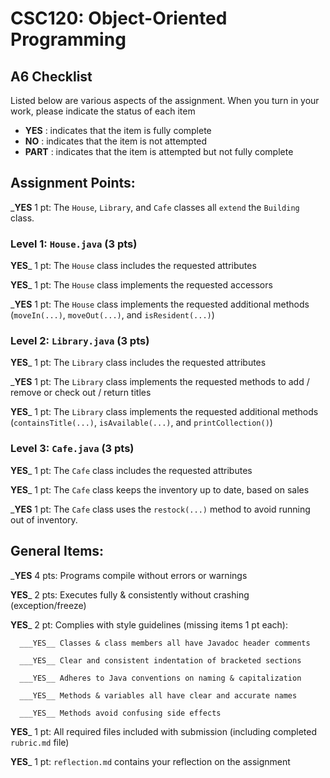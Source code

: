 # CSC120: Object-Oriented Programming
## A6 Checklist

Listed below are various aspects of the assignment.  When you turn in your work, please indicate the status of each item

- **YES** : indicates that the item is fully complete
- **NO** : indicates that the item is not attempted
- **PART** : indicates that the item is attempted but not fully complete


## Assignment Points:

___YES__ 1 pt: The `House`, `Library`, and `Cafe` classes all `extend` the `Building` class.

### Level 1: `House.java` (3 pts)

__YES___ 1 pt: The `House` class includes the requested attributes

__YES___ 1 pt: The `House` class implements the requested accessors

___YES__ 1 pt: The `House` class implements the requested additional methods (`moveIn(...)`, `moveOut(...)`, and `isResident(...)`)

### Level 2: `Library.java` (3 pts)

__YES___ 1 pt: The `Library` class includes the requested attributes

___YES__ 1 pt: The `Library` class implements the requested methods to add / remove or check out / return titles

__YES___ 1 pt: The `Library` class implements the requested additional methods (`containsTitle(...)`, `isAvailable(...)`, and `printCollection()`)

### Level 3: `Cafe.java` (3 pts)

__YES___ 1 pt: The `Cafe` class includes the requested attributes

__YES___ 1 pt: The `Cafe` class keeps the inventory up to date, based on sales

___YES__ 1 pt: The `Cafe` class uses the `restock(...)` method to avoid running out of inventory.



## General Items:

___YES__ 4 pts: Programs compile without errors or warnings

__YES___ 2 pts: Executes fully & consistently without crashing (exception/freeze)

__YES___ 2 pt: Complies with style guidelines (missing items 1 pt each):

      ___YES__ Classes & class members all have Javadoc header comments

      ___YES__ Clear and consistent indentation of bracketed sections

      ___YES__ Adheres to Java conventions on naming & capitalization

      ___YES__ Methods & variables all have clear and accurate names

      ___YES__ Methods avoid confusing side effects

__YES___ 1 pt: All required files included with submission (including completed `rubric.md` file)

__YES___ 1 pt: `reflection.md` contains your reflection on the assignment
